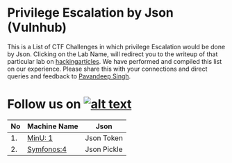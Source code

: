 # Privilege Escalation by Json (Vulnhub)

This is a List of CTF Challenges in which privilege Escalation would be done by Json. Clicking on the Lab Name, will redirect you to the writeup of that particular lab on [hackingarticles](https://www.hackingarticles.in). We have performed and compiled this list on our experience. Please share this with your connections and direct queries and feedback to [Pavandeep Singh](https://www.linkedin.com/in/pavan2318).

[1.1]: http://i.imgur.com/tXSoThF.png
[1]: http://www.twitter.com/rajchandel
# Follow us on [![alt text][1.1]][1]

| No | Machine Name |Json|
|----|-----------------------------------------------------------------------------------------|-------|
|1.  |[MinU: 1](https://www.hackingarticles.in/hack-the-minu-1-ctf-challenge/)| Json Token|
|2.  |[Symfonos:4](https://www.hackingarticles.in/symfonos4-vulnhub-walkthrough/)| Json Pickle|
